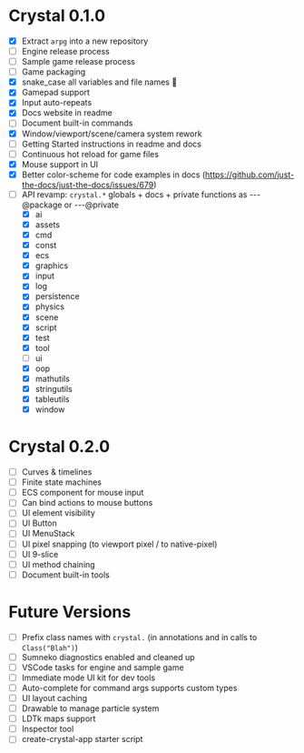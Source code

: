 # Crystal 0.1.0

- [x] Extract `arpg` into a new repository
- [ ] Engine release process
- [ ] Sample game release process
- [ ] Game packaging
- [x] snake_case all variables and file names 🐍
- [x] Gamepad support
- [x] Input auto-repeats
- [x] Docs website in readme
- [ ] Document built-in commands
- [x] Window/viewport/scene/camera system rework
- [ ] Getting Started instructions in readme and docs
- [ ] Continuous hot reload for game files
- [x] Mouse support in UI
- [x] Better color-scheme for code examples in docs (https://github.com/just-the-docs/just-the-docs/issues/679)
- [ ] API revamp: `crystal.*` globals + docs + private functions as ---@package or ---@private
  - [x] ai
  - [x] assets
  - [x] cmd
  - [x] const
  - [x] ecs
  - [x] graphics
  - [x] input
  - [x] log
  - [x] persistence
  - [x] physics
  - [x] scene
  - [x] script
  - [x] test
  - [x] tool
  - [ ] ui
  - [x] oop
  - [x] mathutils
  - [x] stringutils
  - [x] tableutils
  - [x] window

# Crystal 0.2.0

- [ ] Curves & timelines
- [ ] Finite state machines
- [ ] ECS component for mouse input
- [ ] Can bind actions to mouse buttons
- [ ] UI element visibility
- [ ] UI Button
- [ ] UI MenuStack
- [ ] UI pixel snapping (to viewport pixel / to native-pixel)
- [ ] UI 9-slice
- [ ] UI method chaining
- [ ] Document built-in tools

# Future Versions

- [ ] Prefix class names with `crystal.` (in annotations and in calls to `Class("Blah")`)
- [ ] Sumneko diagnostics enabled and cleaned up
- [ ] VSCode tasks for engine and sample game
- [ ] Immediate mode UI kit for dev tools
- [ ] Auto-complete for command args supports custom types
- [ ] UI layout caching
- [ ] Drawable to manage particle system
- [ ] LDTk maps support
- [ ] Inspector tool
- [ ] create-crystal-app starter script
